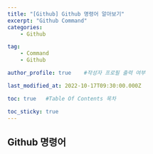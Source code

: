 ```yaml
---
title: "[Github] Github 명령어 알아보기" 
excerpt: "Github Command"
categories:
    - Github

tag:
    - Command
    - Github 

author_profile: true    #작성자 프로필 출력 여부

last_modified_at: 2022-10-17T09:30:00.000Z

toc: true   #Table Of Contents 목차 

toc_sticky: true
---
```


## Github 명령어

